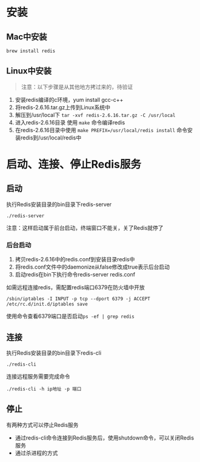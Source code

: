 # 安装

## Mac中安装

```
brew install redis
```

## Linux中安装

> 注意：以下步骤是从其他地方拷过来的，待验证

1. 安装redis编译的c环境，yum install gcc-c++
2. 将redis-2.6.16.tar.gz上传到Linux系统中
3. 解压到/usr/local下 `tar -xvf redis-2.6.16.tar.gz -C /usr/local`
4. 进入redis-2.6.16目录 使用 `make` 命令编译redis
5. 在redis-2.6.16目录中使用 `make PREFIX=/usr/local/redis install` 命令安装redis到/usr/local/redis中

# 启动、连接、停止Redis服务

## 启动

执行Redis安装目录的bin目录下redis-server

```
./redis-server
```

注意：这样启动属于前台启动，终端窗口不能关，关了Redis就停了

### 后台启动

1. 拷贝redis-2.6.16中的redis.conf到安装目录redis中
2. 将redis.conf文件中的daemonize从false修改成true表示后台启动
3. 启动redis在bin下执行命令redis-server redis.conf

如需远程连接redis，需配置redis端口6379在防火墙中开放

```
/sbin/iptables -I INPUT -p tcp --dport 6379 -j ACCEPT
/etc/rc.d/init.d/iptables save
```

使用命令查看6379端口是否启动`ps -ef | grep redis`

## 连接

执行Redis安装目录的bin目录下redis-cli

```
./redis-cli
```

连接远程服务需要完成命令
```
./redis-cli -h ip地址 -p 端口
```

## 停止

有两种方式可以停止Redis服务

- 通过redis-cli命令连接到Redis服务后，使用shutdown命令，可以关闭Redis服务
- 通过杀进程的方式